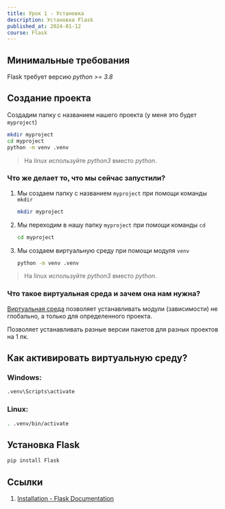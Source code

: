 ```yaml
---
title: Урок 1 - Установка
description: Установка Flask
published_at: 2024-01-12
course: Flask
---
```


## Минимальные требования

Flask требует версию *python >= 3.8*

## Создание проекта

Создадим папку с названием нашего проекта (у меня это будет `myproject`)

```sh
mkdir myproject
cd myproject
python -m venv .venv
```

> На *linux* используйте *python3* вместо *python*.

### Что же делает то, что мы сейчас запустили?

1. Мы создаем папку с названием `myproject` при помощи команды `mkdir`

   ```sh
   mkdir myproject
   ```

2. Мы переходим в нашу папку `myproject` при помощи команды `cd`

   ```sh
   cd myproject
   ```

3. Мы создаем виртуальную среду при помощи модуля `venv`

   ```sh
   python -m venv .venv
   ```

> На linux используйте *python3* вместо *python*.

### Что такое виртуальная среда и зачем она нам нужна?

[Виртуальная среда](https://docs.python.org/3/tutorial/venv.html) позволяет устанавливать модули (зависимости) не глобально, а только для определенного проекта.

Позволяет устанавливать разные версии пакетов для разных проектов на 1 пк.

## Как активировать виртуальную среду?

### Windows:

```sh
.venv\Scripts\activate
```

### Linux:

```sh
. .venv/bin/activate
```

## Установка Flask

```sh
pip install Flask
```

## Ссылки

1. [Installation - Flask Documentation](https://flask.palletsprojects.com/en/3.0.x/installation/)

